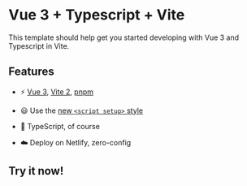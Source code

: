 # Vue 3 + Typescript + Vite

This template should help get you started developing with Vue 3 and Typescript in Vite.


## Features
- ⚡️ [Vue 3](https://github.com/vuejs/vue-next), [Vite 2](https://github.com/vitejs/vite), [pnpm](https://pnpm.js.org/)

- 😃 Use the [new `<script setup>` style](https://github.com/vuejs/rfcs/pull/227)

- 🦾 TypeScript, of course

- ☁️ Deploy on Netlify, zero-config

## Try it now!

 


